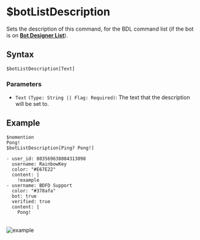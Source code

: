 # $botListDescription
Sets the description of this command, for the BDL command list (if the bot is on [**Bot Designer List**](https://botdesignerlist.com)).

## Syntax
```
$botListDescription[Text]
```

### Parameters
- `Text` `(Type: String || Flag: Required)`: The text that the description will be set to.

## Example
```
$nomention
Pong!
$botListDescription[Ping? Pong!]
```

``` discord yaml
- user_id: 803569638084313098
  username: RainbowKey
  color: "#E67E22"
  content: |
    !example
- username: BDFD Support
  color: "#378afa"
  bot: true
  verified: true
  content: |
    Pong!
```
\
![example](https://user-images.githubusercontent.com/113303649/210341495-bbda340a-3f30-4c6d-af7c-4445233ede37.png)
